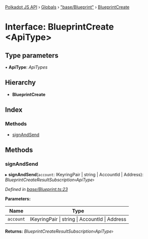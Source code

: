 [Polkadot JS API](../README.md) › [Globals](../globals.md) › ["base/Blueprint"](../modules/_base_blueprint_.md) › [BlueprintCreate](_base_blueprint_.blueprintcreate.md)

# Interface: BlueprintCreate <**ApiType**>

## Type parameters

▪ **ApiType**: *ApiTypes*

## Hierarchy

* **BlueprintCreate**

## Index

### Methods

* [signAndSend](_base_blueprint_.blueprintcreate.md#signandsend)

## Methods

###  signAndSend

▸ **signAndSend**(`account`: IKeyringPair | string | AccountId | Address): *BlueprintCreateResultSubscription‹ApiType›*

*Defined in [base/Blueprint.ts:23](https://github.com/polkadot-js/api/blob/dac1df35de/packages/api-contract/src/base/Blueprint.ts#L23)*

**Parameters:**

Name | Type |
------ | ------ |
`account` | IKeyringPair &#124; string &#124; AccountId &#124; Address |

**Returns:** *BlueprintCreateResultSubscription‹ApiType›*
